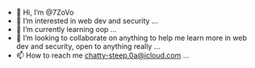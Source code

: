 - 👋 Hi, I’m @7ZoVo
- 👀 I’m interested in web dev and security ...
- 🌱 I’m currently learning oop ...
- 💞️ I’m looking to collaborate on anything to help me learn more in web dev and security, open to anything really ...
- 📫 How to reach me chatty-steep.0a@icloud.com ...

<!---
7ZoVo/7ZoVo is a ✨ special ✨ repository because its `README.md` (this file) appears on your GitHub profile.
You can click the Preview link to take a look at your changes.
--->
